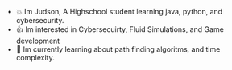  - :boom: Im Judson, A Highschool student learning java, python, and cybersecurity. 
 - :+1: Im interested in Cybersecuirty, Fluid Simulations, and Game development
 - :runner: Im currently learning about path finding algoritms, and time complexity.

<!---
judz5/judz5 is a ✨ special ✨ repository because its `README.md` (this file) appears on your GitHub profile.
You can click the Preview link to take a look at your changes.
--->
